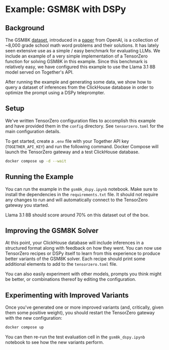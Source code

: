 # Example: GSM8K with DSPy

## Background

The GSM8K [dataset](https://github.com/openai/grade-school-math), introduced in a [paper](https://arxiv.org/abs/2110.14168) from OpenAI, is a collection of ~8,000 grade school math word problems and their solutions.
It has lately seen extensive use as a simple / easy benchmark for evaluating LLMs.
We include an example of a very simple implementation of a TensorZero function for solving GSM8K in this example.
Since this benchmark is relatively easy, we have configured this example to use the Llama 3.1 8B model served on Together's API.

After running the example and generating some data, we show how to query a dataset of inferences from the ClickHouse database in order to optimize the prompt using a DSPy teleprompter.

## Setup

We've written TensorZero configuration files to accomplish this example and have provided them in the `config` directory.
See `tensorzero.toml` for the main configuration details.

To get started, create a `.env` file with your Together API key (`TOGETHER_API_KEY`) and run the following command. Docker Compose will launch the TensorZero gateway and a test ClickHouse database.

```bash
docker compose up -d --wait
```

## Running the Example

You can run the example in the `gsm8k_dspy.ipynb` notebook.
Make sure to install the dependencies in the `requirements.txt` file.
It should not require any changes to run and will automatically connect to the TensorZero gateway you started.

Llama 3.1 8B should score around 70% on this dataset out of the box.

## Improving the GSM8K Solver

At this point, your ClickHouse database will include inferences in a structured format along with feedback on how they went.
You can now use TensorZero recipes or DSPy itself to learn from this experience to produce better variants of the GSM8K solver.
Each recipe should print some additional elements to add to the `tensorzero.toml` file.

You can also easily experiment with other models, prompts you think might be better, or combinations thereof by editing the configuration.

## Experimenting with Improved Variants

Once you've generated one or more improved variants (and, critically, given them some positive weight), you should restart the TensorZero gateway with the new configuration:

```bash
docker compose up
```

You can then re-run the test evaluation cell in the `gsm8k_dspy.ipynb` notebook to see how the new variants perform.
